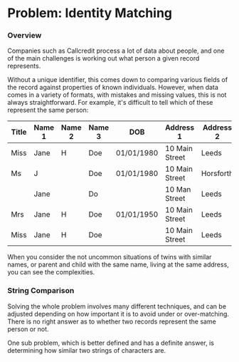 Problem: Identity Matching
==========================

### Overview

Companies such as Callcredit process a lot of data about people, and one of the main challenges is working out what person a given record represents.

Without a unique identifier, this comes down to comparing various fields of the record against properties of known individuals.  However, when data comes in a variety of formats, with mistakes and missing values, this is not always straightforward.  For example, it's difficult to tell which of these represent the same person:

| Title | Name 1  | Name 2 | Name 3 | DOB | Address 1 | Address 2 | Address 3 | 
| --- | --- | --- | --- | --- | --- | --- | --- |
| Miss | Jane | H | Doe | 01/01/1980 | 10 Main Street | Leeds | W YORKS | 
| Ms | J |  | Doe | 01/01/1980 | 10 Main Street | Horsforth | Leeds | 
|  | Jane |  | Do |  | 10 Man Street | Leeds | W YORKS | 
| Mrs | Jane | H | Doe | 01/01/1950 | 10 Main Street | Leeds | W YORKS | 
| Miss | Jane | H | Doe |  | 10 Main Street | Leeds | W YORKS | 

When you consider the not uncommon situations of twins with similar names, or parent and child with the same name, living at the same address, you can see the complexities.

### String Comparison

Solving the whole problem involves many different techniques, and can be adjusted depending on how important it is to avoid under or over-matching.  There is no right answer as to whether two records represent the same person or not.

One sub problem, which is better defined and has a definite answer, is determining how similar two strings of characters are.
